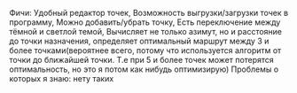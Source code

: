 Фичи: Удобный редактор точек, Возможность выгрузки/загрузки точек в программу, Можно добавить/убрать точку, Есть переключение между тёмной и светлой темой, Вычисляет не только азимут, но и расстояние до точки назначения, определяет оптимальный маршрут между 3 и более точками(вероятнее всего, потому что используется алгоритм от точки до ближайшей точки. Т.е при 5 и более точек может потерятся оптимальность, но это я потом как нибудь оптимизирую)
Проблемы о которых я знаю: нету таких

